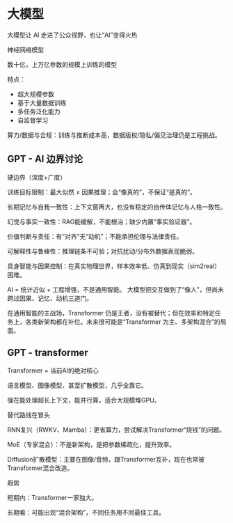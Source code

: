 # 大模型

大模型让 AI 走进了公众视野，也让“AI”变得火热

神经网络模型

数十亿，上万亿参数的规模上训练的模型

特点：
- 超大规模参数
- 基于大量数据训练
- 多任务泛化能力
- 自监督学习


算力/数据与合规：训练与推断成本高，数据版权/隐私/偏见治理仍是工程挑战。

## GPT - AI 边界讨论
硬边界（深度+广度）

训练目标限制：最大似然 ≠ 因果推理；会“像真的”，不保证“是真的”。

长期记忆与自我一致性：上下文窗再大，也没有稳定的自传体记忆与人格一致性。

幻觉与事实一致性：RAG能缓解，不能根治；缺少内置“事实验证器”。

价值判断与责任：有“对齐”无“动机”；不能承担伦理与法律责任。

可解释性与鲁棒性：推理链条不可验；对抗扰动/分布外数据表现脆弱。

具身智能与因果控制：在真实物理世界，样本效率低、仿真到现实（sim2real）困难。


AI = 统计近似 + 工程增强，不是通用智能。
大模型把交互做到了“像人”，但尚未跨过因果、记忆、动机三道门。


在通用智能的主战场，Transformer 仍是王者，没有被替代；但在效率和特定任务上，各类新架构都在补位。未来很可能是“Transformer 为主、多架构混合”的局面。

## GPT - transformer
Transformer = 当前AI的绝对核心

语言模型、图像模型、甚至扩散模型，几乎全靠它。

强在能处理超长上下文，能并行算，适合大规模堆GPU。

替代路线在冒头

RNN复兴（RWKV、Mamba）：更省算力，尝试解决Transformer“烧钱”的问题。

MoE（专家混合）：不是新架构，是把参数稀疏化，提升效率。

Diffusion扩散模型：主要在图像/音频，跟Transformer互补，现在也常被Transformer混合改造。

趋势

短期内：Transformer一家独大。

长期看：可能出现“混合架构”，不同任务用不同最佳工具。